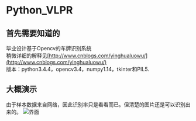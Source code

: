 # Python_VLPR
## 首先需要知道的
毕业设计基于Opencv的车牌识别系统
<br>稍微详细的解释见[http://www.cnblogs.com/yinghualuowu/](http://www.cnblogs.com/yinghualuowu/)
<br>版本：python3.4.4，opencv3.4，numpy1.14，tkinter和PIL5.

## 大概演示
由于样本数据来自网络，因此识别率只是看看而已。但清楚的图片还是可以识别出来的。
![界面](https://images2018.cnblogs.com/blog/843428/201806/843428-20180614115054606-1021021014.png)
